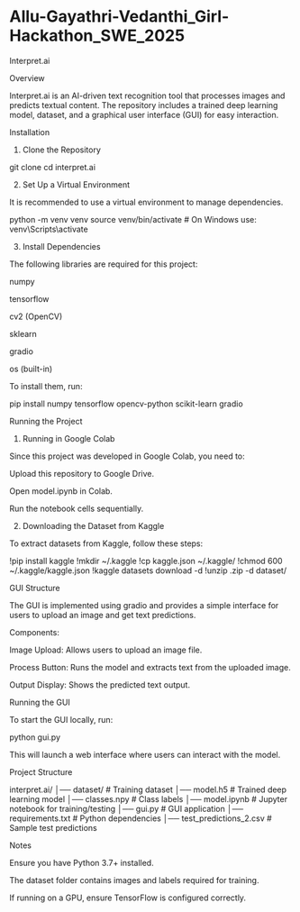 # Allu-Gayathri-Vedanthi_Girl-Hackathon_SWE_2025

Interpret.ai

Overview

Interpret.ai is an AI-driven text recognition tool that processes images and predicts textual content. The repository includes a trained deep learning model, dataset, and a graphical user interface (GUI) for easy interaction.

Installation

1. Clone the Repository

git clone <repository-url>
cd interpret.ai

2. Set Up a Virtual Environment

It is recommended to use a virtual environment to manage dependencies.

python -m venv venv
source venv/bin/activate  # On Windows use: venv\Scripts\activate

3. Install Dependencies

The following libraries are required for this project:

numpy

tensorflow

cv2 (OpenCV)

sklearn

gradio

os (built-in)

To install them, run:

pip install numpy tensorflow opencv-python scikit-learn gradio

Running the Project

1. Running in Google Colab

Since this project was developed in Google Colab, you need to:

Upload this repository to Google Drive.

Open model.ipynb in Colab.

Run the notebook cells sequentially.

2. Downloading the Dataset from Kaggle

To extract datasets from Kaggle, follow these steps:

!pip install kaggle
!mkdir ~/.kaggle
!cp kaggle.json ~/.kaggle/
!chmod 600 ~/.kaggle/kaggle.json
!kaggle datasets download -d <dataset-name>
!unzip <dataset-name>.zip -d dataset/

GUI Structure

The GUI is implemented using gradio and provides a simple interface for users to upload an image and get text predictions.

Components:

Image Upload: Allows users to upload an image file.

Process Button: Runs the model and extracts text from the uploaded image.

Output Display: Shows the predicted text output.

Running the GUI

To start the GUI locally, run:

python gui.py

This will launch a web interface where users can interact with the model.

Project Structure

interpret.ai/
│── dataset/                   # Training dataset
│── model.h5                   # Trained deep learning model
│── classes.npy                 # Class labels
│── model.ipynb                 # Jupyter notebook for training/testing
│── gui.py                      # GUI application
│── requirements.txt            # Python dependencies
│── test_predictions_2.csv      # Sample test predictions

Notes

Ensure you have Python 3.7+ installed.

The dataset folder contains images and labels required for training.

If running on a GPU, ensure TensorFlow is configured correctly.

